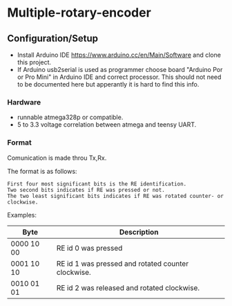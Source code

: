 # Multiple-rotary-encoder

## Configuration/Setup

* Install Arduino IDE https://www.arduino.cc/en/Main/Software and clone this project.
* If Arduino usb2serial is used as programmer choose board "Arduino Por or Pro Mini" in Arduino IDE and correct processor. This should not need to be documented here but apperantly it is hard to find this info.

### Hardware

* runnable atmega328p or compatible.
* 5 to 3.3 voltage correlation between atmega and teensy UART.

### Format

Comunication is made throu Tx,Rx. 

The format is as follows:
```
First four most significant bits is the RE identification.
Two second bits indicates if RE was pressed or not.
The two least significant bits indicates if RE was rotated counter- or clockwise.
```

Examples:

|    Byte       |              Description                         |
------------------ | ----------------------------------------------------
| 0000 10 00 | RE id 0 was pressed                                |
| 0001 10 10 | RE id 1 was pressed and rotated counter clockwise. |
| 0010 01 01 | RE id 2 was released and rotated clockwise.        | 

